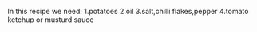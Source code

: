 In this recipe we need:
1.potatoes
2.oil
3.salt,chilli flakes,pepper
4.tomato ketchup or musturd sauce